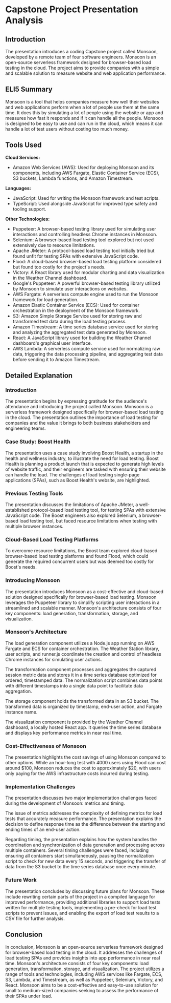 # Capstone Project Presentation Analysis

## Introduction
The presentation introduces a coding Capstone project called Monsoon, developed by a remote team of four software engineers. Monsoon is an open-source serverless framework designed for browser-based load testing in the cloud. The project aims to provide companies with a simple and scalable solution to measure website and web application performance.

## ELI5 Summary
Monsoon is a tool that helps companies measure how well their websites and web applications perform when a lot of people use them at the same time. It does this by simulating a lot of people using the website or app and measures how fast it responds and if it can handle all the people. Monsoon is designed to be easy to use and can run in the cloud, which means it can handle a lot of test users without costing too much money.

## Tools Used
**Cloud Services:**
- Amazon Web Services (AWS): Used for deploying Monsoon and its components, including AWS Fargate, Elastic Container Service (ECS), S3 buckets, Lambda functions, and Amazon Timestream.

**Languages:**
- JavaScript: Used for writing the Monsoon framework and test scripts.
- TypeScript: Used alongside JavaScript for improved type safety and tooling support.

**Other Technologies:**
- Puppeteer: A browser-based testing library used for simulating user interactions and controlling headless Chrome instances in Monsoon.
- Selenium: A browser-based load testing tool explored but not used extensively due to resource limitations.
- Apache JMeter: A protocol-based load testing tool initially tried but found unfit for testing SPAs with extensive JavaScript code.
- Flood: A cloud-based browser-based load testing platform considered but found too costly for the project's needs.
- Victory: A React library used for modular charting and data visualization in the Weather Channel dashboard.
- Google's Puppeteer: A powerful browser-based testing library utilized by Monsoon to simulate user interactions on websites.
- AWS Fargate: A serverless compute engine used to run the Monsoon framework for load generation.
- Amazon Elastic Container Service (ECS): Used for container orchestration in the deployment of the Monsoon framework.
- S3: Amazon Simple Storage Service used for storing raw and transformed test data during the load testing process.
- Amazon Timestream: A time series database service used for storing and analyzing the aggregated test data generated by Monsoon.
- React: A JavaScript library used for building the Weather Channel dashboard's graphical user interface.
- AWS Lambda: A serverless compute service used for normalizing raw data, triggering the data processing pipeline, and aggregating test data before sending it to Amazon Timestream.

## Detailed Explanation

### Introduction
The presentation begins by expressing gratitude for the audience's attendance and introducing the project called Monsoon. Monsoon is a serverless framework designed specifically for browser-based load testing in the cloud. The presentation outlines the importance of load testing for companies and the value it brings to both business stakeholders and engineering teams.

### Case Study: Boost Health
The presentation uses a case study involving Boost Health, a startup in the health and wellness industry, to illustrate the need for load testing. Boost Health is planning a product launch that is expected to generate high levels of website traffic, and their engineers are tasked with ensuring their website can handle the load. The challenges of load testing single-page applications (SPAs), such as Boost Health's website, are highlighted.

### Previous Testing Tools
The presentation discusses the limitations of Apache JMeter, a well-established protocol-based load testing tool, for testing SPAs with extensive JavaScript code. The Boost engineers also explored Selenium, a browser-based load testing tool, but faced resource limitations when testing with multiple browser instances.

### Cloud-Based Load Testing Platforms
To overcome resource limitations, the Boost team explored cloud-based browser-based load testing platforms and found Flood, which could generate the required concurrent users but was deemed too costly for Boost's needs.

### Introducing Monsoon
The presentation introduces Monsoon as a cost-effective and cloud-based solution designed specifically for browser-based load testing. Monsoon leverages the Puppeteer library to simplify scripting user interactions in a streamlined and scalable manner. Monsoon's architecture consists of four key components: load generation, transformation, storage, and visualization.

### Monsoon's Architecture
The load generation component utilizes a Node.js app running on AWS Fargate and ECS for container orchestration. The Weather Station library, user scripts, and runner.js coordinate the creation and control of headless Chrome instances for simulating user actions.

The transformation component processes and aggregates the captured session metric data and stores it in a time series database optimized for ordered, timestamped data. The normalization script combines data points with different timestamps into a single data point to facilitate data aggregation.

The storage component holds the transformed data in an S3 bucket. The transformed data is organized by timestamp, end-user action, and Fargate instance name.

The visualization component is provided by the Weather Channel dashboard, a locally hosted React app. It queries the time series database and displays key performance metrics in near real time.

### Cost-Effectiveness of Monsoon
The presentation highlights the cost savings of using Monsoon compared to other options. While an hour-long test with 4000 users using Flood can cost around $100, Monsoon reduces the cost to approximately $20, with users only paying for the AWS infrastructure costs incurred during testing.

### Implementation Challenges
The presentation discusses two major implementation challenges faced during the development of Monsoon: metrics and timing.

The issue of metrics addresses the complexity of defining metrics for load tests that accurately measure performance. The presentation explains the decision to define response time as the difference between the starting and ending times of an end-user action.

Regarding timing, the presentation explains how the system handles the coordination and synchronization of data generation and processing across multiple containers. Several timing challenges were faced, including ensuring all containers start simultaneously, pausing the normalization script to check for new data every 15 seconds, and triggering the transfer of data from the S3 bucket to the time series database once every minute.

### Future Work
The presentation concludes by discussing future plans for Monsoon. These include rewriting certain parts of the project in a compiled language for improved performance, providing additional libraries to support load tests written for multiple testing tools, implementing a pre-check for load test scripts to prevent issues, and enabling the export of load test results to a CSV file for further analysis.

## Conclusion
In conclusion, Monsoon is an open-source serverless framework designed for browser-based load testing in the cloud. It addresses the challenges of load testing SPAs and provides insights into app performance in near real time. Monsoon's architecture consists of four key components: load generation, transformation, storage, and visualization. The project utilizes a range of tools and technologies, including AWS services like Fargate, ECS, S3, Lambda, and Timestream, as well as Puppeteer, Selenium, Victory, and React. Monsoon aims to be a cost-effective and easy-to-use solution for small to medium-sized companies seeking to assess the performance of their SPAs under load.